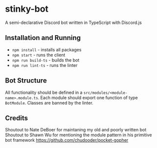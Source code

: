 # stinky-bot

A semi-declarative Discord bot written in TypeScript with Discord.js

## Installation and Running

* `npm install` - installs all packages
* `npm start` - runs the client
* `npm run build-ts` - builds the bot
* `npm run lint-ts` - runs the linter

## Bot Structure

All functionality should be defined in a `src/modules/<module-name>.module.ts`. Each module should export one function of type `BotModule`. Classes are banned by the linter.

## Credits

Shoutout to Nate DeBoer for maintaning my old and poorly written bot
Shoutout to Shawn Wu for mentioning the module pattern in his primitive bot framework https://github.com/chudooder/pocket-gopher